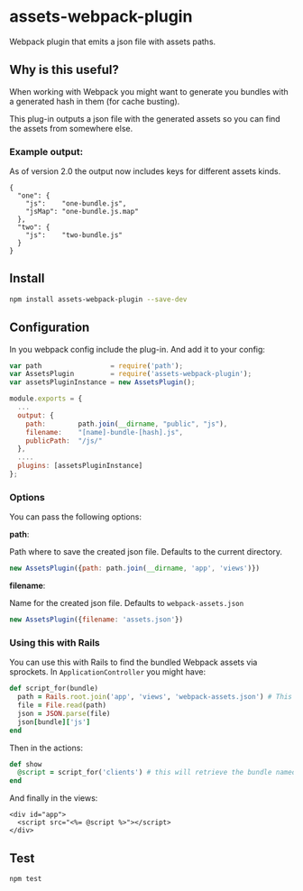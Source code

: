 assets-webpack-plugin
=====================

Webpack plugin that emits a json file with assets paths.

## Why is this useful?

When working with Webpack you might want to generate you bundles with a generated hash in them (for cache busting).

This plug-in outputs a json file with the generated assets so you can find the assets from somewhere else.

### Example output:

As of version 2.0 the output now includes keys for different assets kinds.

```
{
  "one": {
    "js":    "one-bundle.js",
    "jsMap": "one-bundle.js.map"
  },
  "two": {
    "js":    "two-bundle.js"
  }
}
```

## Install

```sh
npm install assets-webpack-plugin --save-dev
```

## Configuration

In you webpack config include the plug-in. And add it to your config:

```js
var path                 = require('path');
var AssetsPlugin         = require('assets-webpack-plugin');
var assetsPluginInstance = new AssetsPlugin();

module.exports = {
  ...
  output: {
    path:        path.join(__dirname, "public", "js"),
    filename:    "[name]-bundle-[hash].js",
    publicPath:  "/js/"
  },
  ....
  plugins: [assetsPluginInstance]
};  
```

### Options

You can pass the following options:

__path__: 

Path where to save the created json file. Defaults to the current directory.

```js
new AssetsPlugin({path: path.join(__dirname, 'app', 'views')})
```

__filename__: 

Name for the created json file. Defaults to `webpack-assets.json`

```js
new AssetsPlugin({filename: 'assets.json'})
```

### Using this with Rails

You can use this with Rails to find the bundled Webpack assets via sprockets. In `ApplicationController` you might have:

```ruby
def script_for(bundle)
  path = Rails.root.join('app', 'views', 'webpack-assets.json') # This is the file generated by the plug-in
  file = File.read(path)
  json = JSON.parse(file)
  json[bundle]['js']
end
```

Then in the actions:

```ruby
def show
  @script = script_for('clients') # this will retrieve the bundle named 'clients'
end
```

And finally in the views:

```erb
<div id="app">
  <script src="<%= @script %>"></script>
</div>
```

## Test

```sh
npm test
```
